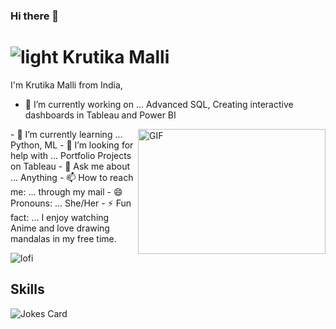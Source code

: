 ### Hi there 👋

#  ![light](https://user-images.githubusercontent.com/129833043/229731339-2aa1ce35-7f9a-4f36-9ed2-d6ea12e34f48.gif) Krutika Malli
I'm Krutika Malli from India,

- 🔭 I’m currently working on ... Advanced SQL, Creating interactive dashboards in Tableau and Power BI <!-- code gif-->
<img align="right" alt="GIF" src="![waving](https://user-images.githubusercontent.com/129833043/229738185-29002ec8-d5ea-4941-8d76-77ef2d53441b.gif)" width="300" height="200" />
- 🌱 I’m currently learning ... Python, ML
- 🤔 I’m looking for help with ... Portfolio Projects on Tableau
- 💬 Ask me about ... Anything
- 📫 How to reach me: ... through my mail
- 😄 Pronouns: ... She/Her
- ⚡ Fun fact: ... I enjoy watching Anime and love drawing mandalas in my free time.

![lofi](https://user-images.githubusercontent.com/129833043/229730612-1ecf7942-526e-4bec-8ec0-03acc8f953b1.gif)


## Skills 










<!-- HTML -->
<img src="https://readme-jokes.vercel.app/api" alt="Jokes Card" />
